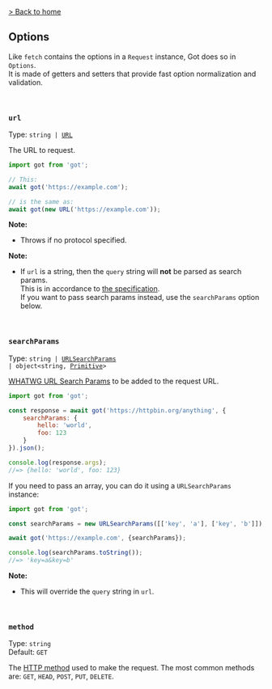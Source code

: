[> Back to home](../readme.md#documentation)

## Options

Like `fetch` contains the options in a `Request` instance, Got does so in `Options`.\
It is made of getters and setters that provide fast option normalization and validation.

<br>

### `url`

Type: <code>string | [URL](https://nodejs.org/api/url.html#url_the_whatwg_url_api)</code>

The URL to request.

```js
import got from 'got';

// This:
await got('https://example.com');

// is the same as:
await got(new URL('https://example.com'));
```

**Note:**
- Throws if no protocol specified.

**Note:**
- If `url` is a string, then the `query` string will **not** be parsed as search params.\
  This is in accordance to [the specification](https://datatracker.ietf.org/doc/html/rfc7230#section-2.7).\
  If you want to pass search params instead, use the `searchParams` option below.

<br>

### `searchParams`

Type: <code>string | [URLSearchParams](https://nodejs.org/api/url.html#url_class_urlsearchparams) | object&lt;string, [Primitive](https://www.typescriptlang.org/docs/handbook/2/everyday-types.html)&gt;</code>

[WHATWG URL Search Params](https://url.spec.whatwg.org/#interface-urlsearchparams) to be added to the request URL.

```js
import got from 'got';

const response = await got('https://httpbin.org/anything', {
	searchParams: {
		hello: 'world',
		foo: 123
	}
}).json();

console.log(response.args);
//=> {hello: 'world', foo: 123}
```

If you need to pass an array, you can do it using a `URLSearchParams` instance:

```js
import got from 'got';

const searchParams = new URLSearchParams([['key', 'a'], ['key', 'b']]);

await got('https://example.com', {searchParams});

console.log(searchParams.toString());
//=> 'key=a&key=b'
```

**Note:**
- This will override the `query` string in `url`.

<br>

### `method`

Type: `string`\
Default: `GET`

The [HTTP method](https://datatracker.ietf.org/doc/html/rfc7231#section-4) used to make the request. The most common methods are: `GET`, `HEAD`, `POST`, `PUT`, `DELETE`.
